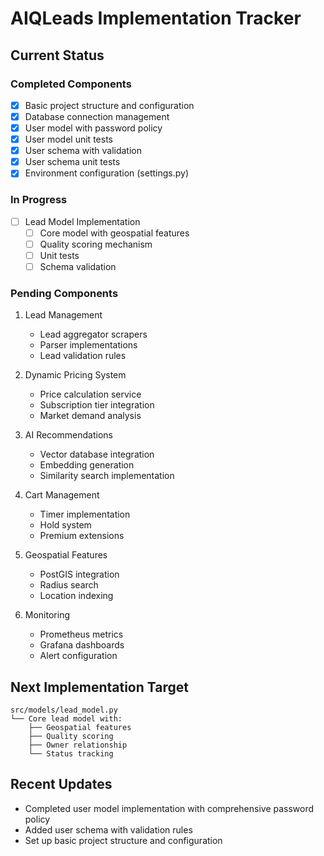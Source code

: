# AIQLeads Implementation Tracker

## Current Status

### Completed Components
- [x] Basic project structure and configuration
- [x] Database connection management
- [x] User model with password policy
- [x] User model unit tests
- [x] User schema with validation
- [x] User schema unit tests
- [x] Environment configuration (settings.py)

### In Progress
- [ ] Lead Model Implementation
  - [ ] Core model with geospatial features
  - [ ] Quality scoring mechanism
  - [ ] Unit tests
  - [ ] Schema validation

### Pending Components
1. Lead Management
   - Lead aggregator scrapers
   - Parser implementations
   - Lead validation rules

2. Dynamic Pricing System
   - Price calculation service
   - Subscription tier integration
   - Market demand analysis

3. AI Recommendations
   - Vector database integration
   - Embedding generation
   - Similarity search implementation

4. Cart Management
   - Timer implementation
   - Hold system
   - Premium extensions

5. Geospatial Features
   - PostGIS integration
   - Radius search
   - Location indexing

6. Monitoring
   - Prometheus metrics
   - Grafana dashboards
   - Alert configuration

## Next Implementation Target
```plaintext
src/models/lead_model.py
└── Core lead model with:
    ├── Geospatial features
    ├── Quality scoring
    ├── Owner relationship
    └── Status tracking
```

## Recent Updates
- Completed user model implementation with comprehensive password policy
- Added user schema with validation rules
- Set up basic project structure and configuration